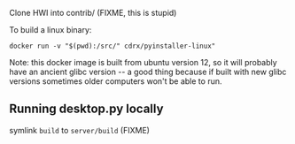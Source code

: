 Clone HWI into contrib/ (FIXME, this is stupid)

To build a linux binary:

```
docker run -v "$(pwd):/src/" cdrx/pyinstaller-linux"
```

Note: this docker image is built from ubuntu version 12, so it will probably have an ancient glibc version -- a good thing because if built with new glibc versions sometimes older computers won't be able to run.

## Running desktop.py locally

symlink `build` to `server/build` (FIXME)

